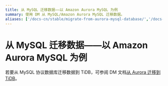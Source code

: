 ```yaml
---
title: 从 MySQL 迁移数据——以 Amazon Aurora MySQL 为例
summary: 使用 DM 从 MySQL/Amazon Aurora MySQL 迁移数据。
aliases: ['/docs-cn/stable/migrate-from-aurora-mysql-database/','/docs-cn/v4.0/migrate-from-aurora-mysql-database/','/docs-cn/stable/how-to/migrate/from-mysql-aurora/']
---
```


# 从 MySQL 迁移数据——以 Amazon Aurora MySQL 为例

若要从 MySQL 协议数据库迁移数据到 TiDB，可参阅 DM 文档[从 Aurora 迁移到 TiDB](https://docs.pingcap.com/zh/tidb-data-migration/v2.0/migrate-from-mysql-aurora)。
